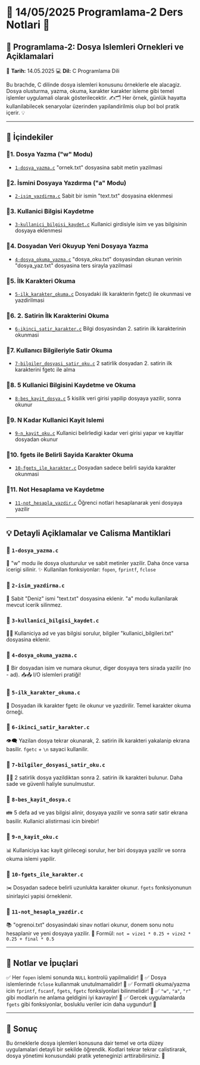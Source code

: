 # 🌱 14/05/2025 Programlama-2 Ders Notlari 🌱

## 📘 Programlama-2: Dosya Islemleri Ornekleri ve Açiklamalari

📅 **Tarih:** 14.05.2025
💻 **Dil:** C Programlama Dili

Bu brachde, C dilinde dosya islemleri konusunu örneklerle ele alacagiz. Dosya olusturma, yazma, okuma, karakter karakter isleme gibi temel işlemler uygulamali olarak gösterilecektir. ✍️🗂️
Her örnek, günlük hayatta kullanilabilecek senaryolar üzerinden yapilandirilmis olup bol bol pratik içerir. 💡

---

## 📂 İçindekiler

### 🔹1. Dosya Yazma ("w" Modu)

* [`1-dosya_yazma.c`](./1-dosya_yazma.c)
  "ornek.txt" dosyasina sabit metin yazilmasi

### 🔹2. İsmini Dosyaya Yazdırma ("a" Modu)

* [`2-isim_yazdirma.c`](./2-isim_yazdirma.c)
  Sabit bir ismin "text.txt" dosyasina eklenmesi

### 🔹3. Kullanici Bilgisi Kaydetme

* [`3-kullanici_bilgisi_kaydet.c`](./3-kullanici_bilgisi_kaydet.c)
  Kullanici girdisiyle isim ve yas bilgisinin dosyaya eklenmesi

### 🔹4. Dosyadan Veri Okuyup Yeni Dosyaya Yazma

* [`4-dosya_okuma_yazma.c`](./4-dosya_okuma_yazma.c)
  "dosya\_oku.txt" dosyasindan okunan verinin "dosya\_yaz.txt" dosyasina ters sirayla yazilmasi

### 🔹5. İlk Karakteri Okuma

* [`5-ilk_karakter_okuma.c`](./5-ilk_karakter_okuma.c)
  Dosyadaki ilk karakterin fgetc() ile okunmasi ve yazdirilmasi

### 🔹6. 2. Satirin İlk Karakterini Okuma

* [`6-ikinci_satir_karakter.c`](./6-ikinci_satir_karakter.c)
  Bilgi dosyasindan 2. satirin ilk karakterinin okunmasi

### 🔹7. Kullanıcı Bilgileriyle Satir Okuma

* [`7-bilgiler_dosyasi_satir_oku.c`](./7-bilgiler_dosyasi_satir_oku.c)
  2 satirlik dosyadan 2. satirin ilk karakterini fgetc ile alma

### 🔹8. 5 Kullanici Bilgisini Kaydetme ve Okuma

* [`8-bes_kayit_dosya.c`](./8-bes_kayit_dosya.c)
  5 kisilik veri girisi yapilip dosyaya yazilir, sonra okunur

### 🔹9. N Kadar Kullanici Kayit Islemi

* [`9-n_kayit_oku.c`](./9-n_kayit_oku.c)
  Kullanici belirledigi kadar veri girisi yapar ve kayitlar dosyadan okunur

### 🔹10. fgets ile Belirli Sayida Karakter Okuma

* [`10-fgets_ile_karakter.c`](./10-fgets_ile_karakter.c)
  Dosyadan sadece belirli sayida karakter okunmasi

### 🔹11. Not Hesaplama ve Kaydetme

* [`11-not_hesapla_yazdir.c`](./11-not_hesapla_yazdir.c)
  Öğrenci notlari hesaplanarak yeni dosyaya yazilir

---

## 💡 Detayli Açiklamalar ve Calisma Mantiklari

### 🔹 `1-dosya_yazma.c`

📝 "w" modu ile dosya olusturulur ve sabit metinler yazilir. Daha önce varsa icerigi silinir.
✨ Kullanilan fonksiyonlar: `fopen`, `fprintf`, `fclose`

### 🔹 `2-isim_yazdirma.c`

👤 Sabit "Deniz" ismi "text.txt" dosyasina eklenir. "a" modu kullanilarak mevcut icerik silinmez.

### 🔹 `3-kullanici_bilgisi_kaydet.c`

🧑‍💻 Kullaniciya ad ve yas bilgisi sorulur, bilgiler "kullanici\_bilgileri.txt" dosyasina eklenir.

### 🔹 `4-dosya_okuma_yazma.c`

🔁 Bir dosyadan isim ve numara okunur, diger dosyaya ters sirada yazilir (no - ad).
📥📤 I/O islemleri pratiği!

### 🔹 `5-ilk_karakter_okuma.c`

🔎 Dosyadan ilk karakter fgetc ile okunur ve yazdirilir. Temel karakter okuma örneği.

### 🔹 `6-ikinci_satir_karakter.c`

👁️‍🗨️ Yazilan dosya tekrar okunarak, 2. satirin ilk karakteri yakalanip ekrana basilir. `fgetc` + `\n` sayaci kullanilir.

### 🔹 `7-bilgiler_dosyasi_satir_oku.c`

👨‍🏫 2 satirlik dosya yazildiktan sonra 2. satirin ilk karakteri bulunur. Daha sade ve güvenli haliyle sunulmustur.

### 🔹 `8-bes_kayit_dosya.c`

👪 5 defa ad ve yas bilgisi alinir, dosyaya yazilir ve sonra satir satir ekrana basilir. Kullanici alistirmasi icin birebir!

### 🔹 `9-n_kayit_oku.c`

📊 Kullaniciya kac kayit girilecegi sorulur, her biri dosyaya yazilir ve sonra okuma islemi yapilir.

### 🔹 `10-fgets_ile_karakter.c`

✂️ Dosyadan sadece belirli uzunlukta karakter okunur. `fgets` fonksiyonunun sinirlayici yapisi örneklenir.

### 🔹 `11-not_hesapla_yazdir.c`

📚 "ogrenoi.txt" dosyasindaki sinav notlari okunur, donem sonu notu hesaplanir ve yeni dosyaya yazilir.
📐 Formül: `not = vize1 * 0.25 + vize2 * 0.25 + final * 0.5`

---

## 🧠 Notlar ve İpuçlari

✅ Her `fopen` islemi sonunda `NULL` kontrolü yapilmalidir! 📛
✅ Dosya islemlerinde `fclose` kullanmak unutulmamalidir! 🛑
✅ Formatli okuma/yazma icin `fprintf`, `fscanf`, `fgets`, `fgetc` fonksiyonlari bilinmelidir! 📄
✅ `"w"`, `"a"`, `"r"` gibi modlarin ne anlama geldigini iyi kavrayin! 🔄
✅ Gercek uygulamalarda `fgets` gibi fonksiyonlar, bosluklu veriler icin daha uygundur! 🧩

---

## 🎯 Sonuç

Bu örneklerle dosya işlemleri konusuna dair temel ve orta düzey uygulamalari detayli bir sekilde öğrendik.
Kodlari tekrar tekrar calistirarak, dosya yönetimi konusundaki pratik yeteneginizi arttirabilirsiniz. 🚀


